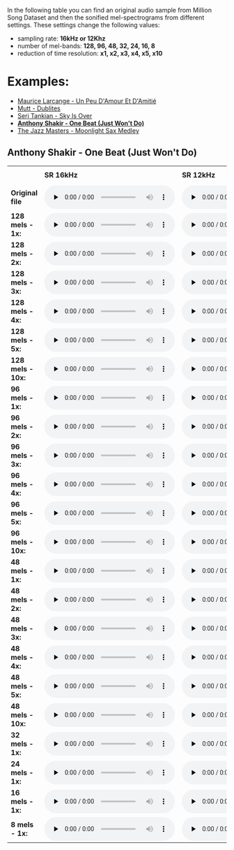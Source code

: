 
In the following table you can find an original audio sample from Million Song Dataset and then the sonified mel-spectrograms from different settings. These settings change the following values: 
 - sampling rate: **16kHz or 12Khz**
 - number of mel-bands: **128, 96, 48, 32, 24, 16, 8**
 - reduction of time resolution: **x1, x2, x3, x4, x5, x10**
 
# Examples:
 - [Maurice Larcange - Un Peu D'Amour Et D'Amitié](/ICASSP2020/examples/TRABEAZ128F92E7FA9.md)
 - [Mutt - Dublites](/ICASSP2020/examples/TRABJDM12903CAFAD6.md)
 - [Serj Tankian - Sky Is Over](/ICASSP2020/examples/TRABJAW128F931EAC8.md)
 - **[Anthony Shakir - One Beat (Just Won't Do)](/ICASSP2020/examples/TRABEAZ12903CD1426.md)**
 - [The Jazz Masters - Moonlight Sax Medley](/ICASSP2020/examples/TRABJDQ12903CDDD65.md)
 

## Anthony Shakir - One Beat (Just Won't Do)
<table>

  <tbody><tr>
    <td width="165px" style="padding-bottom: 40px;"></td>
    <td width="150px"><b>SR 16kHz</b></td>
    <td width="150px"><b>SR 12kHz</b></td>  
  </tr>
  <tr>
    <td><b>Original file</b></td>
    <td>
	<audio controls="" preload="none">
	<source src="audio/TRABEAZ12903CD1426_16k.flac" type="audio/flac">
	Your browser does not support the audio element.
	</audio>
    </td>
    <td>
	<audio controls="" preload="none">
	<source src="audio/TRABEAZ12903CD1426_12k.flac" type="audio/flac">
	Your browser does not support the audio element.
	</audio>
    </td>   
  </tr>
  <tr>
    <td><b>128 mels - 1x:</b></td>
    <td>
	<audio controls="" preload="none">
	<source src="audio/TRABEAZ12903CD1426/16k-mel128-x1.flac" type="audio/flac">
	Your browser does not support the audio element.
	</audio>
    </td>
    <td>
	<audio controls="" preload="none">
	<source src="audio/TRABEAZ12903CD1426/12k-mel128-x1.flac" type="audio/flac">
	Your browser does not support the audio element.
	</audio>
    </td>
  </tr>
  <tr>
    <td><b>128 mels - 2x:</b></td>
    <td>
	<audio controls="" preload="none">
	<source src="audio/TRABEAZ12903CD1426/16k-mel128-x2.flac" type="audio/flac">
	Your browser does not support the audio element.
	</audio>
    </td>
    <td>
	<audio controls="" preload="none">
	<source src="audio/TRABEAZ12903CD1426/12k-mel128-x2.flac" type="audio/flac">
	Your browser does not support the audio element.
	</audio>
    </td>
  </tr>
<tr>
    <td><b>128 mels - 3x:</b></td>
    <td>
	<audio controls="" preload="none">
	<source src="audio/TRABEAZ12903CD1426/16k-mel128-x3.flac" type="audio/flac">
	Your browser does not support the audio element.
	</audio>
    </td>
    <td>
	<audio controls="" preload="none">
	<source src="audio/TRABEAZ12903CD1426/12k-mel128-x3.flac" type="audio/flac">
	Your browser does not support the audio element.
	</audio>
    </td>
  </tr>
	<tr>
    <td><b>128 mels - 4x:</b></td>
    <td>
	<audio controls="" preload="none">
	<source src="audio/TRABEAZ12903CD1426/16k-mel128-x4.flac" type="audio/flac">
	Your browser does not support the audio element.
	</audio>
    </td>
    <td>
	<audio controls="" preload="none">
	<source src="audio/TRABEAZ12903CD1426/12k-mel128-x4.flac" type="audio/flac">
	Your browser does not support the audio element.
	</audio>
    </td>
  </tr>
	<tr>
    <td><b>128 mels - 5x:</b></td>
    <td>
	<audio controls="" preload="none">
	<source src="audio/TRABEAZ12903CD1426/16k-mel128-x5.flac" type="audio/flac">
	Your browser does not support the audio element.
	</audio>
    </td>
    <td>
	<audio controls="" preload="none">
	<source src="audio/TRABEAZ12903CD1426/12k-mel128-x5.flac" type="audio/flac">
	Your browser does not support the audio element.
	</audio>
    </td>
  </tr>
  <tr>
    <td><b>128 mels - 10x:</b></td>
    <td>
	<audio controls="" preload="none">
	<source src="audio/TRABEAZ12903CD1426/16k-mel128-x10.flac" type="audio/flac">
	Your browser does not support the audio element.
	</audio>
    </td>
    <td>
	<audio controls="" preload="none">
	<source src="audio/TRABEAZ12903CD1426/12k-mel128-x10.flac" type="audio/flac">
	Your browser does not support the audio element.
	</audio>
    </td>
  </tr>
<tr>
    <td><b>96 mels - 1x:</b></td>
    <td>
	<audio controls="" preload="none">
	<source src="audio/TRABEAZ12903CD1426/16k-mel96-x1.flac" type="audio/flac">
	Your browser does not support the audio element.
	</audio>
    </td>
    <td>
	<audio controls="" preload="none">
	<source src="audio/TRABEAZ12903CD1426/12k-mel96-x1.flac" type="audio/flac">
	Your browser does not support the audio element.
	</audio>
    </td>
  </tr>
  <tr>
    <td><b>96 mels - 2x:</b></td>
    <td>
	<audio controls="" preload="none">
	<source src="audio/TRABEAZ12903CD1426/16k-mel96-x2.flac" type="audio/flac">
	Your browser does not support the audio element.
	</audio>
    </td>
    <td>
	<audio controls="" preload="none">
	<source src="audio/TRABEAZ12903CD1426/12k-mel96-x2.flac" type="audio/flac">
	Your browser does not support the audio element.
	</audio>
    </td>
  </tr>
<tr>
    <td><b>96 mels - 3x:</b></td>
    <td>
	<audio controls="" preload="none">
	<source src="audio/TRABEAZ12903CD1426/16k-mel96-x3.flac" type="audio/flac">
	Your browser does not support the audio element.
	</audio>
    </td>
    <td>
	<audio controls="" preload="none">
	<source src="audio/TRABEAZ12903CD1426/12k-mel96-x3.flac" type="audio/flac">
	Your browser does not support the audio element.
	</audio>
    </td>
  </tr>
	<tr>
    <td><b>96 mels - 4x:</b></td>
    <td>
	<audio controls="" preload="none">
	<source src="audio/TRABEAZ12903CD1426/16k-mel96-x4.flac" type="audio/flac">
	Your browser does not support the audio element.
	</audio>
    </td>
    <td>
	<audio controls="" preload="none">
	<source src="audio/TRABEAZ12903CD1426/12k-mel96-x4.flac" type="audio/flac">
	Your browser does not support the audio element.
	</audio>
    </td>
  </tr>
	<tr>
    <td><b>96 mels - 5x:</b></td>
    <td>
	<audio controls="" preload="none">
	<source src="audio/TRABEAZ12903CD1426/16k-mel96-x5.flac" type="audio/flac">
	Your browser does not support the audio element.
	</audio>
    </td>
    <td>
	<audio controls="" preload="none">
	<source src="audio/TRABEAZ12903CD1426/12k-mel96-x5.flac" type="audio/flac">
	Your browser does not support the audio element.
	</audio>
    </td>
  </tr>
  <tr>
    <td><b>96 mels - 10x:</b></td>
    <td>
	<audio controls="" preload="none">
	<source src="audio/TRABEAZ12903CD1426/16k-mel96-x10.flac" type="audio/flac">
	Your browser does not support the audio element.
	</audio>
    </td>
    <td>
	<audio controls="" preload="none">
	<source src="audio/TRABEAZ12903CD1426/12k-mel96-x10.flac" type="audio/flac">
	Your browser does not support the audio element.
	</audio>
    </td>
  </tr>
<tr>
    <td><b>48 mels - 1x:</b></td>
    <td>
	<audio controls="" preload="none">
	<source src="audio/TRABEAZ12903CD1426/16k-mel48-x1.flac" type="audio/flac">
	Your browser does not support the audio element.
	</audio>
    </td>
    <td>
	<audio controls="" preload="none">
	<source src="audio/TRABEAZ12903CD1426/12k-mel48-x1.flac" type="audio/flac">
	Your browser does not support the audio element.
	</audio>
    </td>
  </tr>
  <tr>
    <td><b>48 mels - 2x:</b></td>
    <td>
	<audio controls="" preload="none">
	<source src="audio/TRABEAZ12903CD1426/16k-mel48-x2.flac" type="audio/flac">
	Your browser does not support the audio element.
	</audio>
    </td>
    <td>
	<audio controls="" preload="none">
	<source src="audio/TRABEAZ12903CD1426/12k-mel48-x2.flac" type="audio/flac">
	Your browser does not support the audio element.
	</audio>
    </td>
  </tr>
<tr>
    <td><b>48 mels - 3x:</b></td>
    <td>
	<audio controls="" preload="none">
	<source src="audio/TRABEAZ12903CD1426/16k-mel48-x3.flac" type="audio/flac">
	Your browser does not support the audio element.
	</audio>
    </td>
    <td>
	<audio controls="" preload="none">
	<source src="audio/TRABEAZ12903CD1426/12k-mel48-x3.flac" type="audio/flac">
	Your browser does not support the audio element.
	</audio>
    </td>
  </tr>
	<tr>
    <td><b>48 mels - 4x:</b></td>
    <td>
	<audio controls="" preload="none">
	<source src="audio/TRABEAZ12903CD1426/16k-mel48-x4.flac" type="audio/flac">
	Your browser does not support the audio element.
	</audio>
    </td>
    <td>
	<audio controls="" preload="none">
	<source src="audio/TRABEAZ12903CD1426/12k-mel48-x4.flac" type="audio/flac">
	Your browser does not support the audio element.
	</audio>
    </td>
  </tr>
	<tr>
    <td><b>48 mels - 5x:</b></td>
    <td>
	<audio controls="" preload="none">
	<source src="audio/TRABEAZ12903CD1426/16k-mel48-x5.flac" type="audio/flac">
	Your browser does not support the audio element.
	</audio>
    </td>
    <td>
	<audio controls="" preload="none">
	<source src="audio/TRABEAZ12903CD1426/12k-mel48-x5.flac" type="audio/flac">
	Your browser does not support the audio element.
	</audio>
    </td>
  </tr>
  <tr>
    <td><b>48 mels - 10x:</b></td>
    <td>
	<audio controls="" preload="none">
	<source src="audio/TRABEAZ12903CD1426/16k-mel48-x10.flac" type="audio/flac">
	Your browser does not support the audio element.
	</audio>
    </td>
    <td>
	<audio controls="" preload="none">
	<source src="audio/TRABEAZ12903CD1426/12k-mel48-x10.flac" type="audio/flac">
	Your browser does not support the audio element.
	</audio>
    </td>
  </tr>
  <tr>
	<td><b>32 mels - 1x:</b></td>
    <td>
	<audio controls="" preload="none">
	<source src="audio/TRABEAZ12903CD1426/16k-mel32-x1.flac" type="audio/flac">
	Your browser does not support the audio element.
	</audio>
    </td>
    <td>
	<audio controls="" preload="none">
	<source src="audio/TRABEAZ12903CD1426/12k-mel32-x1.flac" type="audio/flac">
	Your browser does not support the audio element.
	</audio>
    </td>
  </tr>
  <tr>
  <td><b>24 mels - 1x:</b></td>
    <td>
	<audio controls="" preload="none">
	<source src="audio/TRABEAZ12903CD1426/16k-mel24-x1.flac" type="audio/flac">
	Your browser does not support the audio element.
	</audio>
    </td>
    <td>
	<audio controls="" preload="none">
	<source src="audio/TRABEAZ12903CD1426/12k-mel24-x1.flac" type="audio/flac">
	Your browser does not support the audio element.
	</audio>
    </td>
  </tr>
  <tr>
  <td><b>16 mels - 1x:</b></td>
    <td>
	<audio controls="" preload="none">
	<source src="audio/TRABEAZ12903CD1426/16k-mel16-x1.flac" type="audio/flac">
	Your browser does not support the audio element.
	</audio>
    </td>
    <td>
	<audio controls="" preload="none">
	<source src="audio/TRABEAZ12903CD1426/12k-mel16-x1.flac" type="audio/flac">
	Your browser does not support the audio element.
	</audio>
    </td>
  </tr>
  <tr>
  <td><b>8 mels - 1x:</b></td>
    <td>
	<audio controls="" preload="none">
	<source src="audio/TRABEAZ12903CD1426/16k-mel8-x1.flac" type="audio/flac">
	Your browser does not support the audio element.
	</audio>
    </td>
    <td>
	<audio controls="" preload="none">
	<source src="audio/TRABEAZ12903CD1426/12k-mel8-x1.flac" type="audio/flac">
	Your browser does not support the audio element.
	</audio>
    </td>
  </tr>


</tbody></table>
